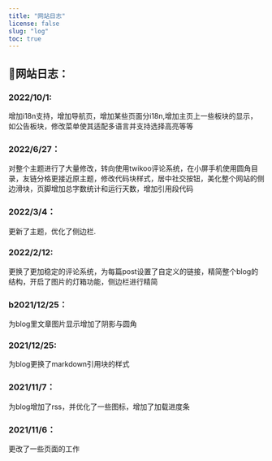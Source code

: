 ```yaml
---
title: "网站日志"
license: false
slug: "log"
toc: true
---
```

## 📢网站日志：
### 2022/10/1:

增加i18n支持，增加导航页，增加某些页面分i18n,增加主页上一些板块的显示，如公告板块，修改菜单使其适配多语言并支持选择高亮等等

### 2022/6/27：

对整个主题进行了大量修改，转向使用twikoo评论系统，在小屏手机使用圆角目录，友链分格更接近原主题，修改代码块样式，居中社交按钮，美化整个网站的侧边滑块，页脚增加总字数统计和运行天数，增加引用段代码

### 2022/3/4：
更新了主题，优化了侧边栏.

### 2022/2/12: 
更换了更加稳定的评论系统，为每篇post设置了自定义的链接，精简整个blog的结构，开启了图片的灯箱功能，侧边栏进行精简

### b2021/12/25：
为blog里文章图片显示增加了阴影与圆角

### 2021/12/25:
 为blog更换了markdown引用块的样式

### 2021/11/7：
为blog增加了rss，并优化了一些图标，增加了加载进度条

### 2021/11/6： 
更改了一些页面的工作

